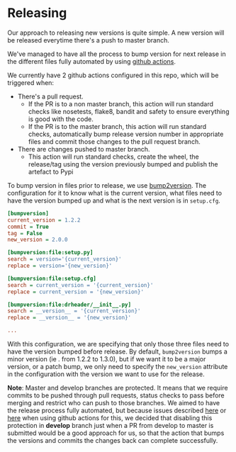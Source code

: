 # Releasing

Our approach to releasing new versions is quite simple. A new version will be released everytime there's a push to master branch.

We've managed to have all the process to bump version for next release in the different files fully automated by using [github actions](https://github.com/features/actions).

We currently have 2 github actions configured in this repo, which will be triggered when:

* There's a pull request.
    * If the PR is to a non master branch, this action will run standard checks like nosetests, flake8, bandit and safety to ensure everything is good with the code.
    * If the PR is to the master branch, this action will run standard checks, automatically bump release version number in appropriate files and commit those changes to the pull request branch.
* There are changes pushed to master branch.
    * This action will run standard checks, create the wheel, the release/tag using the version previously bumped and publish the artefact to Pypi

To bump version in files prior to release, we use [bump2version](https://github.com/c4urself/bump2version). The configuration for it to know what is the current version, what files need to have the version bumped up and what is the next version is in `setup.cfg`.

```ini
[bumpversion]
current_version = 1.2.2
commit = True
tag = False
new_version = 2.0.0

[bumpversion:file:setup.py]
search = version='{current_version}'
replace = version='{new_version}'

[bumpversion:file:setup.cfg]
search = current_version = '{current_version}'
replace = current_version = '{new_version}'

[bumpversion:file:drheader/__init__.py]
search = __version__ = '{current_version}'
replace = __version__ = '{new_version}'

...
```

With this configuration, we are specifying that only those three files need to have the version bumped before release. By default, `bump2version` bumps a minor version (ie . from 1.2.2 to 1.3.0), but if we want it to be a major version, or a patch bump, we only need to specify the `new_version` attribute in the configuration with the version we want to use for the release.

**Note**: Master and develop branches are protected. It means that we require commits to be pushed through pull requests, status checks to pass before merging and restrict who can push to those branches. We aimed to have the release process fully automated, but because issues described [here](https://github.community/t5/GitHub-Actions/How-to-push-to-protected-branches-in-a-GitHub-Action/td-p/29609) or [here](https://github.community/t5/GitHub-Actions/Automatic-version-update-in-protected-branch/m-p/56469#M9895) when using github actions for this, we decided that disabling this protection in **develop** branch just when a PR from develop to master is submitted would be a good approach for us, so that the action that bumps the versions and commits the changes back can complete successfully.
